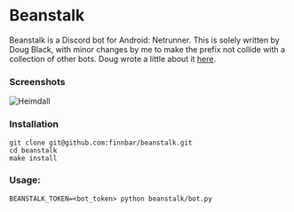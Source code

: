 # Beanstalk

Beanstalk is a Discord bot for Android: Netrunner. This is solely written by Doug Black, with minor changes by me to make the prefix not collide with a collection of other bots. Doug wrote a little about it [here][blog].

### Screenshots

![Heimdall](/assets/heimdall.png)

### Installation

```
git clone git@github.com:finnbar/beanstalk.git
cd beanstalk
make install
```

### Usage:

```
BEANSTALK_TOKEN=<bot_token> python beanstalk/bot.py
```

[blog]: https://dougblack.io/words/introducing-beanstalk.html
